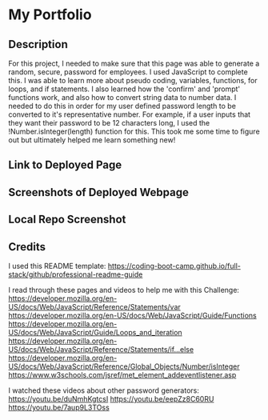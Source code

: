 # My Portfolio

## Description
For this project, I needed to make sure that this page was able to generate a random, secure, password for employees. I used JavaScript to complete this. I was able to learn more about pseudo coding, variables, functions, for loops, and if statements. I also learned how the 'confirm' and 'prompt' functions work, and also how to convert string data to number data. I needed to do this in order for my user defined password length to be converted to it's representative number. For example, if a user inputs that they want their password to be 12 characters long, I used the !Number.isInteger(length) function for this. This took me some time to figure out but ultimately helped me learn something new! 

## Link to Deployed Page


## Screenshots of Deployed Webpage


## Local Repo Screenshot


## Credits
I used this README template: 
https://coding-boot-camp.github.io/full-stack/github/professional-readme-guide

I read through these pages and videos to help me with this Challenge:
https://developer.mozilla.org/en-US/docs/Web/JavaScript/Reference/Statements/var
https://developer.mozilla.org/en-US/docs/Web/JavaScript/Guide/Functions
https://developer.mozilla.org/en-US/docs/Web/JavaScript/Guide/Loops_and_iteration
https://developer.mozilla.org/en-US/docs/Web/JavaScript/Reference/Statements/if...else
https://developer.mozilla.org/en-US/docs/Web/JavaScript/Reference/Global_Objects/Number/isInteger
https://www.w3schools.com/jsref/met_element_addeventlistener.asp

I watched these videos about other password generators:
https://youtu.be/duNmhKgtcsI
https://youtu.be/eepZz8C60RU
https://youtu.be/7aup9L3TOss